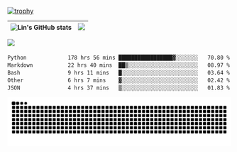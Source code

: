 [![trophy](https://github-profile-trophy.vercel.app/?username=ocss884&column=7)](https://github.com/ocss884)

| ![Lin's GitHub stats](https://github-readme-stats.vercel.app/api?username=ocss884&show_icons=true&hide_border=True&count_private=true) | ![](https://github-readme-streak-stats.herokuapp.com?user=ocss884&hide_border=true&date_format=M%20j%5B%2C%20Y%5D&ring=7EDDCF&fire=7EDDCF") |
| ------------------------------------------------------------ | ------------------------------------------------------------ |

![](https://komarev.com/ghpvc/?username=ocss884&color=brightgreen)

<!--START_SECTION:waka-->

```txt
Python             178 hrs 56 mins █████████████████▓░░░░░░░   70.80 %
Markdown           22 hrs 40 mins  ██▒░░░░░░░░░░░░░░░░░░░░░░   08.97 %
Bash               9 hrs 11 mins   █░░░░░░░░░░░░░░░░░░░░░░░░   03.64 %
Other              6 hrs 7 mins    ▓░░░░░░░░░░░░░░░░░░░░░░░░   02.42 %
JSON               4 hrs 37 mins   ▒░░░░░░░░░░░░░░░░░░░░░░░░   01.83 %
```

<!--END_SECTION:waka-->

<p align="center">
   <img src="https://github.com/ocss884/ocss884/blob/output/github-snake.svg" alt="snake">
</p>
